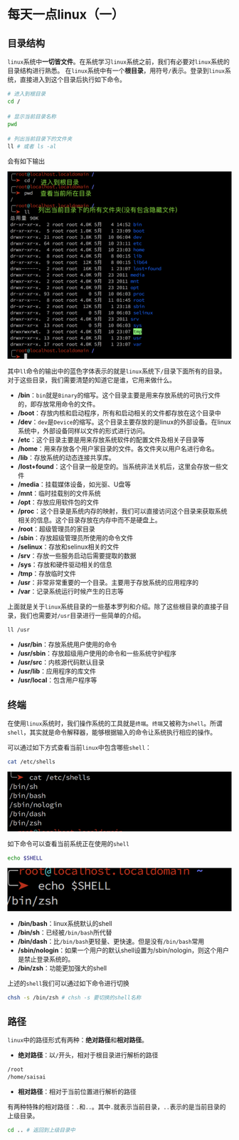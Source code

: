 # 每天一点linux（一）

## 目录结构

`linux`系统中**一切皆文件**。在系统学习`linux`系统之前，我们有必要对`linux`系统的目录结构进行熟悉。
在`linux`系统中有一个**根目录**，用符号`/`表示。登录到`linux`系统，直接进入到这个目录后执行如下命令。

```bash
# 进入到根目录
cd /

# 显示当前目录名称
pwd

# 列出当前目录下的文件夹
ll # 或者 ls -al
```
会有如下输出

![linux](/blog/linux-imgs/linux1.png)

其中`ll`命令的输出中的蓝色字体表示的就是`linux`系统下`/`目录下面所有的目录。对于这些目录，我们需要清楚的知道它是谁，它用来做什么。

- **/bin**：`bin`就是`Binary`的缩写。这个目录主要是用来存放系统的可执行文件的，即存放常用命令的文件。
- **/boot**：存放内核和启动程序，所有和启动相关的文件都存放在这个目录中
- **/dev**：`dev`是`Device`的缩写。这个目录主要存放的是linux的外部设备。在linux系统中，外部设备同样以文件的形式进行访问。
- **/etc**：这个目录主要是用来存放系统软件的配置文件及相关子目录等
- **/home**：用来存放各个用户家目录的文件。各文件夹以用户名进行命名。
- **/lib**：存放系统的动态连接共享库。
- **/lost+found**：这个目录一般是空的。当系统非法关机后，这里会存放一些文件
- **/media**：挂载媒体设备，如光驱、U盘等
- **/mnt**：临时挂载别的文件系统
- **/opt**：存放应用软件包的文件
- **/proc**：这个目录是系统内存的映射，我们可以直接访问这个目录来获取系统相关的信息。这个目录存放在内存中而不是硬盘上。
- **/root**：超级管理员的家目录
- **/sbin**：存放超级管理员所使用的命令文件
- **/selinux**：存放和selinux相关的文件
- **/srv**：存放一些服务启动后需要提取的数据
- **/sys**：存放和硬件驱动相关的信息
- **/tmp**：存放临时文件
- **/usr**：非常非常重要的一个目录。主要用于存放系统的应用程序的
- **/var**：记录系统运行时候产生的日志等

上面就是关于`linux`系统目录的一些基本罗列和介绍。除了这些根目录的直接子目录，我们也需要对`/usr`目录进行一些简单的介绍。

```bash
ll /usr
```

- **/usr/bin**：存放系统用户使用的命令
- **/usr/sbin**：存放超级用户使用的命令和一些系统守护程序
- **/usr/src**：内核源代码默认目录
- **/usr/lib**：应用程序的库文件
- **/usr/local**：包含用户程序等

## 终端

在使用`linux`系统时，我们操作系统的工具就是`终端`。`终端`又被称为`shell`。所谓`shell`，其实就是命令解释器，能够根据输入的命令让系统执行相应的操作。

可以通过如下方式查看当前`linux`中包含哪些`shell`：

```bash
cat /etc/shells
```

![linux](/blog/linux-imgs/linux2.png)

如下命令可以查看当前系统正在使用的`shell`

```bash
echo $SHELL
```

![linux](/blog/linux-imgs/linux3.png)

- **/bin/bash**：linux系统默认的shell
- **/bin/sh**：已经被`/bin/bash`所代替
- **/bin/dash**：比`/bin/bash`更轻量、更快速。但是没有`/bin/bash`常用
- **/sbin/nologin**：如果一个用户的默认shell设置为/sbin/nologin，则这个用户是禁止登录系统的。
- **/bin/zsh**：功能更加强大的shell

上述的`shell`我们可以通过如下命令进行切换

```bash
chsh -s /bin/zsh # chsh -s 要切换的shell名称
```

## 路径

`linux`中的路径形式有两种：**绝对路径**和**相对路径**。

- **绝对路径**：以`/`开头，相对于根目录进行解析的路径

```bash
/root
/home/saisai
```

- **相对路径**：相对于当前位置进行解析的路径

有两种特殊的相对路径：`.`和`..`。其中`.`就表示当前目录，`..`表示的是当前目录的上级目录。

```bash
cd .. # 返回到上级目录中
```